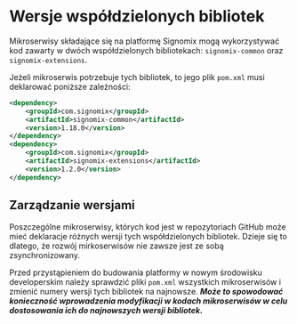 # Wersje współdzielonych bibliotek

Mikroserwisy składające się na platformę Signomix mogą wykorzystywać kod zawarty w dwóch współdzielonych bibliotekach: `signomix-common` oraz `signomix-extensions`.

Jeżeli mikroserwis potrzebuje tych bibliotek, to jego plik `pom.xml` musi deklarować poniższe zależności:

```xml
<dependency>
    <groupId>com.signomix</groupId>
    <artifactId>signomix-common</artifactId>
    <version>1.18.0</version>
</dependency>
<dependency>
    <groupId>com.signomix</groupId>
    <artifactId>signomix-extensions</artifactId>
    <version>1.2.0</version>
</dependency>
```

## Zarządzanie wersjami

Poszczególne mikroserwisy, których kod jest w repozytoriach GitHub może mieć deklaracje różnych wersji tych współdzielonych bibliotek. Dzieje się to dlatego, że rozwój mirkoserwisów nie zawsze jest ze sobą zsynchronizowany.

Przed przystąpieniem do budowania platformy w nowym środowisku developerskim należy sprawdzić pliki `pom.xml` wszystkich mikroserwisów i zmienić numery wersji tych bibliotek na najnowsze. ***Może to spowodować konieczność wprowadzenia modyfikacji w kodach mikroserwisów w celu dostosowania ich do najnowszych wersji bibliotek.***